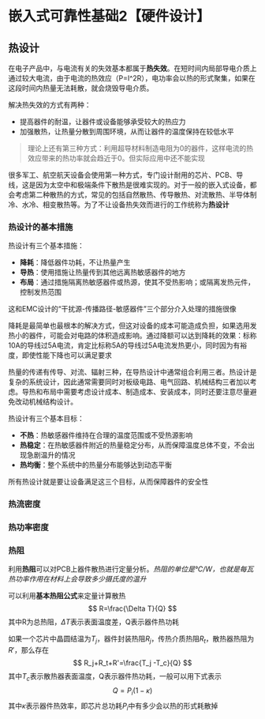# 嵌入式可靠性基础2【硬件设计】







## 热设计

在电子产品中，与电流有关的失效基本都属于**热失效**。在短时间内局部导电介质上通过较大电流，由于电流的热效应（P=I^2R），电功率会以热的形式聚集，如果在这段时间内热量无法耗散，就会烧毁导电介质。

解决热失效的方式有两种：

* 提高器件的耐温，让器件或设备能够承受较大的热应力
* 加强散热，让热量分散到周围环境，从而让器件的温度保持在较低水平

> 理论上还有第三种方式：利用超导材料制造电阻为0的器件，这样电流的热效应带来的热功率就会趋近于0。但实际应用中还不能实现

很多军工、航空航天设备会使用第一种方式，专门设计耐用的芯片、PCB、导线，这是因为太空中和极端条件下散热是很难实现的。对于一般的嵌入式设备，都会考虑第二种散热的方式，常见的包括自然散热、传导散热、对流散热、半导体制冷、水冷、相变散热等。为了不让设备热失效而进行的工作统称为**热设计**

### 热设计的基本措施

热设计有三个基本措施：

* **降耗**：降低器件功耗，不让热量产生
* **导热**：使用措施让热量传到其他远离热敏感器件的地方
* **布局**：通过措施隔离热敏感器件或热源，使其不受热影响；或隔离发热元件，控制发热范围

这和EMC设计的“干扰源-传播路径-敏感器件”三个部分介入处理的措施很像

降耗是最简单也最根本的解决方式，但这对设备的成本可能造成负担，如果选用发热小的器件，可能会对电路的体积造成影响。通过降额可以达到降耗的效果：标称10A的导线过5A电流，肯定比标称5A的导线过5A电流发热更小，同时因为有裕度，即使性能下降也可以满足要求

热量的传递有传导、对流、辐射三种，在导热设计中通常组合利用三者。热设计是复杂的系统设计，因此通常需要同时对板级电路、电气回路、机械结构三者加以考虑。导热和布局中需要考虑设计成本、制造成本、安装成本，同时还要注意尽量避免改动机械结构设计。

热设计有三个基本目标：

* **不热**：热敏感器件维持在合理的温度范围或不受热源影响
* **热稳定**：在热敏感器件附近的热量稳定分布，从而保障温度总体不变，不会出现急剧温升的情况
* **热均衡**：整个系统中的热量分布能够达到动态平衡

所有热设计就是要让设备满足这三个目标，从而保障器件的安全性

### 热流密度





### 热功率密度





### 热阻

利用**热阻**可以对PCB上器件散热进行定量分析。*热阻的单位是℃/W，也就是每瓦热功率作用在材料上会导致多少摄氏度的温升*

可以利用**基本热阻公式**来定量计算散热
$$
R=\frac{\Delta T}{Q}
$$
其中R为总热阻，$\Delta T$表示表面温度差，Q表示器件热功耗

如果一个芯片中晶圆结温为$T_j$，器件封装热阻$R_j$，传热介质热阻$R_t$，散热器热阻为$R'$，那么存在
$$
R_j+R_t+R'=\frac{T_j -T_c}{Q}
$$
其中$T_c$表示散热器表面温度，Q表示器件热功耗，一般可以用下式表示
$$
Q=P_i(1-\kappa)
$$
其中$\kappa$表示器件热效率，即芯片总功耗$P_i$中有多少会以热的形式耗散掉





